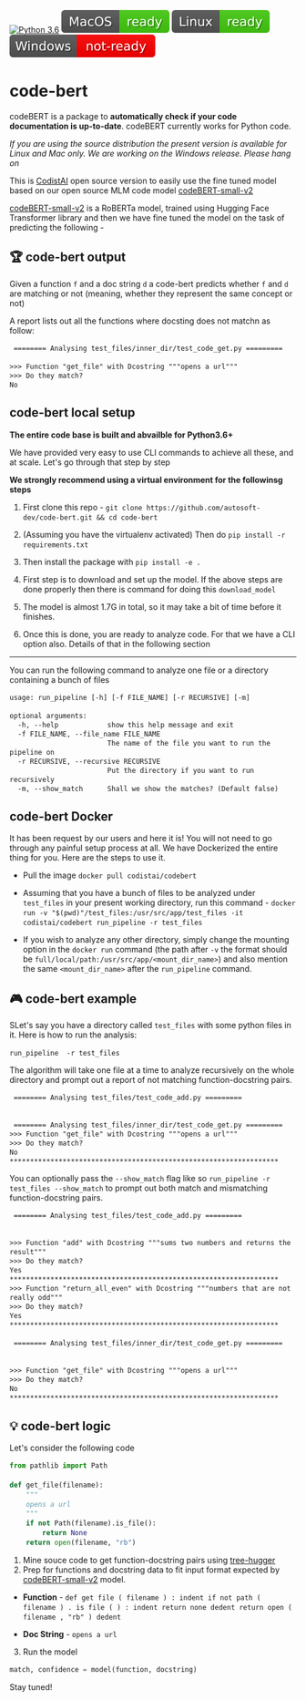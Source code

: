 [![Python 3.6](https://img.shields.io/badge/python-3.6-blue.svg)](https://www.python.org/downloads/release/python-360/)
![](build_badges/macpass.svg)
![](build_badges/linuxpass.svg)
![](build_badges/windowsfail.svg)
# code-bert

codeBERT is a package to **automatically check if your code documentation is up-to-date**. codeBERT currently works for Python code. 

*If you are using the source distribution the present version is available for Linux and Mac only. We are working on the Windows release. Please hang on*


This is [CodistAI](https://codist-ai.com/) open source version to easily use the fine tuned model based on our open source MLM code model [codeBERT-small-v2](https://huggingface.co/codistai/codeBERT-small-v2)

[codeBERT-small-v2](https://huggingface.co/codistai/codeBERT-small-v2) is a RoBERTa model, trained using Hugging Face Transformer library and then we have fine tuned the model on the task of predicting the following - 


## 🏆 code-bert output

Given a function `f` and a doc string `d` a code-bert predicts whether `f` and `d` are matching or not (meaning, whether they represent the same concept or not)

A report lists out all the functions where docsting does not matchn as follow:

```
 ======== Analysing test_files/inner_dir/test_code_get.py =========

>>> Function "get_file" with Dcostring """opens a url"""
>>> Do they match?
No

```


## code-bert local setup 

**The entire code base is built and abvailble for Python3.6+**

We have provided very easy to use CLI commands to achieve all these, and at scale. Let's go through that step by step

**We strongly recommend using a virtual environment for the followinsg steps** 

1. First clone this repo - `git clone https://github.com/autosoft-dev/code-bert.git && cd code-bert`

2. (Assuming you have the virtualenv activated) Then do `pip install -r requirements.txt`

3. Then install the package with `pip install -e .`

4. First step is to download and set up the model. If the above steps are done properly then there is command for doing this `download_model`

5. The model is almost 1.7G in total, so it may take a bit of time before it finishes.

6. Once this is done, you are ready to analyze code. For that we have a CLI option also. Details of that in the following section

-----------

You can run the following command to analyze one file or a directory containing a bunch of files

```
usage: run_pipeline [-h] [-f FILE_NAME] [-r RECURSIVE] [-m]

optional arguments:
  -h, --help            show this help message and exit
  -f FILE_NAME, --file_name FILE_NAME
                        The name of the file you want to run the pipeline on
  -r RECURSIVE, --recursive RECURSIVE
                        Put the directory if you want to run recursively
  -m, --show_match      Shall we show the matches? (Default false)
```

## code-bert Docker

It has been request by our users and here it is! You will not need to go through any painful setup process at all. We have Dockerized the entire thing for you. Here are the steps to use it. 

- Pull the image `docker pull codistai/codebert`

- Assuming that you have a bunch of files to be analyzed under `test_files` in your present working directory, run this command - `docker run -v "$(pwd)"/test_files:/usr/src/app/test_files -it codistai/codebert run_pipeline -r test_files`

- If you wish to analyze any other directory, simply change the mounting option in the `docker run` command (the path after `-v` the format should be `full/local/path:/usr/src/app/<mount_dir_name>`) and also mention the same `<mount_dir_name>` after the `run_pipeline` command.



## 🎮 code-bert example

SLet's say you have a directory called `test_files` with some python files in it. Here is how to run the analysis: 

`run_pipeline  -r test_files`

The algorithm will take one file at a time to analyze recursively on the whole directory and prompt out a report of not matching function-docstring pairs.

```
 ======== Analysing test_files/test_code_add.py =========


 ======== Analysing test_files/inner_dir/test_code_get.py =========
>>> Function "get_file" with Dcostring """opens a url"""
>>> Do they match?
No
******************************************************************
```


You can optionally pass the `--show_match` flag like so `run_pipeline -r test_files --show_match` to prompt out both match and mismatching function-docstring pairs.

```
 ======== Analysing test_files/test_code_add.py =========


>>> Function "add" with Dcostring """sums two numbers and returns the result"""
>>> Do they match?
Yes
******************************************************************
>>> Function "return_all_even" with Dcostring """numbers that are not really odd"""
>>> Do they match?
Yes
******************************************************************

 ======== Analysing test_files/inner_dir/test_code_get.py =========


>>> Function "get_file" with Dcostring """opens a url"""
>>> Do they match?
No
******************************************************************
```



## 💡 code-bert logic

Let's consider the following code

```python
from pathlib import Path

def get_file(filename):
    """
    opens a url
    """
    if not Path(filename).is_file():
        return None
    return open(filename, "rb")

```
1. Mine souce code to get function-docstring pairs using [tree-hugger](https://github.com/autosoft-dev/tree-hugger)
2. Prep for functions and docstring data to fit input format expected by [codeBERT-small-v2](https://huggingface.co/codistai/codeBERT-small-v2) model.
- **Function** - `def get file ( filename ) : indent if not path ( filename ) . is file ( ) : indent return none dedent return open ( filename , "rb" ) dedent`

- **Doc String** - `opens a url`

3. Run the model 
```python
match, confidence = model(function, docstring)
```


Stay tuned! 
